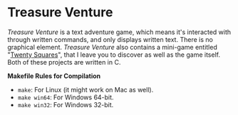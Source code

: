 # Treasure Venture

*Treasure Venture* is a text adventure game, which means it's interacted with 
through written commands, and only displays written text. There is no graphical 
element. *Treasure Venture* also contains a mini-game entitled 
"[Twenty Squares](https://github.com/LycorisDev/c_game_twenty-squares)", that I 
leave you to discover as well as the game itself. Both of these projects are 
written in C.  

**Makefile Rules for Compilation**
- `make`: For Linux (it might work on Mac as well).
- `make win64`: For Windows 64-bit.
- `make win32`: For Windows 32-bit.
